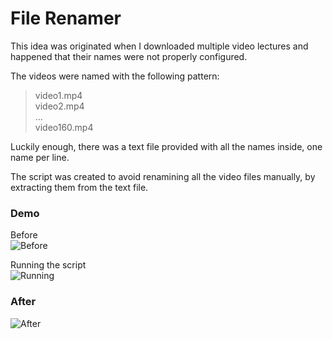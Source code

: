 # File Renamer

This idea was originated when I downloaded multiple video lectures and happened that their names were not properly configured.

The videos were named with the following pattern:   
> video1.mp4  
> video2.mp4  
> ...     
> video160.mp4

Luckily enough, there was a text file provided with all the names inside, one name per line.

The script was created to avoid renamining all the video files manually, by extracting them from the text file.

### Demo

Before  
![Before](https://i.imgur.com/3ppfom5.png)

Running the script  
![Running](https://imgur.com/32CLLSm.png)

### After
![After](https://imgur.com/cHK1Zhl.png)
